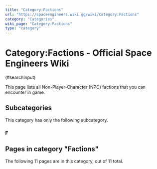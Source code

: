 ```yaml
---
title: "Category:Factions"
url: "https://spaceengineers.wiki.gg/wiki/Category:Factions"
category: "Categories"
wiki_page: "Category:Factions"
type: "category"
---
```


# Category:Factions - Official Space Engineers Wiki

(#searchInput)

This page lists all Non-Player-Character (NPC) factions that you can encounter in game.

## Subcategories

This category has only the following subcategory.

### F

## Pages in category "Factions"

The following 11 pages are in this category, out of 11 total.